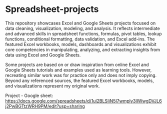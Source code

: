 # Spreadsheet-projects

This repository showcases Excel and Google Sheets projects focused on data cleaning, visualization, modeling, and analysis. It reflects intermediate and advanced skills in spreadsheet functions, formulas, pivot tables, lookup functions, conditional formatting, data validation, and Excel add-ins. The featured Excel workbooks, models, dashboards and visualizations exhibit core competencies in manipulating, analyzing, and extracting insights from data using Excel and Google Sheets.

Some projects are based on or draw inspiration from online Excel and Google Sheets tutorials and examples used as learning tools. However, recreating similar work was for practice only and does not imply copying. Beyond any referenced sources, the featured Excel workbooks, models, and visualizations represent my original work.

Project - Google sheet: https://docs.google.com/spreadsheets/d/1ul2BLSIiN5I7wmply3IIWwgDVJL6j2PwBGTtzWRH9PM/edit?usp=sharing
